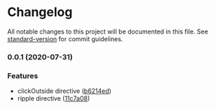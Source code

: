 # Changelog

All notable changes to this project will be documented in this file. See [standard-version](https://github.com/conventional-changelog/standard-version) for commit guidelines.

### 0.0.1 (2020-07-31)


### Features

* clickOutside directive ([b6214ed](https://github.com/kevinmarrec/directivue/commit/b6214ed63fac85c99b6340177406850e1af5ee36))
* ripple directive ([11c7a08](https://github.com/kevinmarrec/directivue/commit/11c7a0802f54ebee7a2f20f44efe10b8cf36c1ca))
